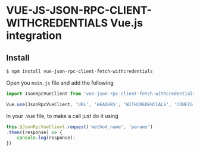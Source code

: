 # VUE-JS-JSON-RPC-CLIENT-WITHCREDENTIALS Vue.js integration

## Install

```bash
$ npm install vue-json-rpc-client-fetch-withcredentials
```

Open you `main.js` file and add the following

```javascript
import JsonRpcVueClient from 'vue-json-rpc-client-fetch-withcredentials'

Vue.use(JsonRpcVueClient, 'URL', 'HEADERS', 'WITHCREDENTIALS', 'CONFIG');
```

In your .vue file, to make a call just do it using

```javascript
this.$JsonRpcVueClient.request('method_name', 'params')
.then((response) => {
    console.log(response);
})
```
